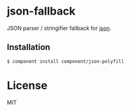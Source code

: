 
# json-fallback

  JSON parser / stringifier fallback for [json](https://github.com/component/json).

## Installation

    $ component install component/json-polyfill

# License

  MIT


